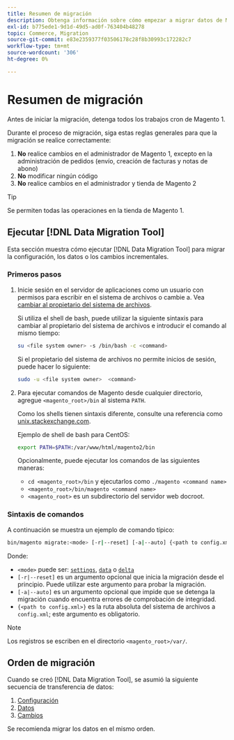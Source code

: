 ```yaml
---
title: Resumen de migración
description: Obtenga información sobre cómo empezar a migrar datos de Magento 1 a Magento 2 con  [!DNL Data Migration Tool].
exl-id: b775ede1-9d1d-49d5-ad0f-763404b48278
topic: Commerce, Migration
source-git-commit: e83e2359377f03506178c28f8b30993c172282c7
workflow-type: tm+mt
source-wordcount: '306'
ht-degree: 0%

---
```


# Resumen de migración

Antes de iniciar la migración, detenga todos los trabajos cron de Magento 1.

Durante el proceso de migración, siga estas reglas generales para que la migración se realice correctamente:

1. **No** realice cambios en el administrador de Magento 1, excepto en la administración de pedidos (envío, creación de facturas y notas de abono)
1. **No** modificar ningún código
1. **No** realice cambios en el administrador y tienda de Magento 2

>[!TIP]
>
>Se permiten todas las operaciones en la tienda de Magento 1.

## Ejecutar [!DNL Data Migration Tool]

Esta sección muestra cómo ejecutar [!DNL Data Migration Tool] para migrar la configuración, los datos o los cambios incrementales.

### Primeros pasos

1. Inicie sesión en el servidor de aplicaciones como un usuario con permisos para escribir en el sistema de archivos o cambie a. Vea [cambiar al propietario del sistema de archivos](../../../installation/prerequisites/file-system/overview.md).

   Si utiliza el shell de bash, puede utilizar la siguiente sintaxis para cambiar al propietario del sistema de archivos e introducir el comando al mismo tiempo:

   ```bash
   su <file system owner> -s /bin/bash -c <command>
   ```

   Si el propietario del sistema de archivos no permite inicios de sesión, puede hacer lo siguiente:

   ```bash
   sudo -u <file system owner>  <command>
   ```

1. Para ejecutar comandos de Magento desde cualquier directorio, agregue `<magento_root>/bin` al sistema `PATH`.

   Como los shells tienen sintaxis diferente, consulte una referencia como [unix.stackexchange.com](https://unix.stackexchange.com/questions/117467/how-to-permanently-set-environmental-variables).

   Ejemplo de shell de bash para CentOS:

   ```bash
   export PATH=$PATH:/var/www/html/magento2/bin
   ```

   Opcionalmente, puede ejecutar los comandos de las siguientes maneras:

   - `cd <magento_root>/bin` y ejecutarlos como `./magento <command name>`
   - `<magento_root>/bin/magento <command name>`
   - `<magento_root>` es un subdirectorio del servidor web docroot.

### Sintaxis de comandos

A continuación se muestra un ejemplo de comando típico:

```bash
bin/magento migrate:<mode> [-r|--reset] [-a|--auto] {<path to config.xml>}
```

Donde:

- `<mode>` puede ser: [`settings`](settings.md), [`data`](data.md) o [`delta`](delta.md)
- `[-r|--reset]` es un argumento opcional que inicia la migración desde el principio. Puede utilizar este argumento para probar la migración.
- `[-a|--auto]` es un argumento opcional que impide que se detenga la migración cuando encuentra errores de comprobación de integridad.
- `{<path to config.xml>}` es la ruta absoluta del sistema de archivos a `config.xml`; este argumento es obligatorio.

>[!NOTE]
>
>Los registros se escriben en el directorio `<magento_root>/var/`.


## Orden de migración

Cuando se creó [!DNL Data Migration Tool], se asumió la siguiente secuencia de transferencia de datos:

1. [Configuración](settings.md)
1. [Datos](data.md)
1. [Cambios](delta.md)

Se recomienda migrar los datos en el mismo orden.
